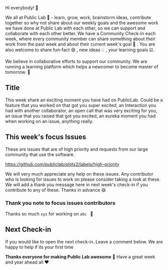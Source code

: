 Hi everybody! 👏

We all at Public Lab 🎈 - learn, grow, work, brainstorm ideas, contribute together so why not share about our weekly goals and the awesome work we have done at Public Lab with each other, so we can support and collaborate with each other better. We have a Community Check-In each week, where every community member can share something about their work from the past week and about their current week's goal 🎯 . You are also welcome to share fun-fact 😄 , new ideas 💡 , your learning goals ☑️.

We believe in collaborative efforts to support our community. We are running a learning platform which helps a newcomer to become master of tomorrow. 💯

## Title <!-- Apt title for this weeks check-in discussion -->

<!-- Initiate a discussion, Ask an interesting question, share something important, share your experience and . . . . -->
<!-- Sample -->
This week share an exciting moment you have had on PublicLab. Could be a feature that you worked on that got you super excited, an Interaction you had with another collaborator, an open call that was very exciting for you, an issue that you raised that got you excited, an eureka moment you had when working on an issue, anything really.

## This week's focus Issues

These are issues that are of high priority and requests from our
large community that use the software. 

<!-- Mention the issues which are of higher priority as of now -->
<!-- Sample -->
https://github.com/publiclab/plots2/labels/high-priority

We will very much appreciate any help on these issues. Any contributor who is looking for issues to work on please consider taking a look at these.
We will add a thank you message here in next week's check-in if you contribute to any of these. Thanks in advance 😄

### Thank you note to focus issues contributors

<!-- Thank the contributors who worked on focus issues last week -->
<!-- Sample -->
Thanks so much `xyz` <!-- Replace `xyz` with the contributors who worked on the issues --> for working on `abc ` <!-- Replace `abc` with last weeks focus issues --> 🥇

## Next Check-in
If you would like to open the next check-in..Leave a comment below. We are happy to help if its your first time

**Thanks everyone for making Public Lab awesome** 🎈
Have a great week and year ahead all ❤️

